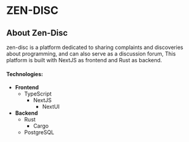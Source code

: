 # ZEN-DISC

## About Zen-Disc

zen-disc is a platform dedicated to sharing complaints and discoveries about programming, and can also serve as a discussion forum, This platform is built with NextJS as frontend and Rust as backend.

#### Technologies:

- **Frontend**
    - TypeScript
        - NextJS
            - NextUI
- **Backend**
    - Rust
        - Cargo
    - PostgreSQL